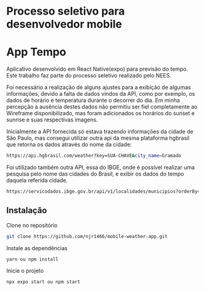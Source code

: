 # Processo seletivo para desenvolvedor mobile

# App Tempo

Aplicativo desenvolvido em React Native(expo) para previsão do tempo. Este trabalho faz parte do processo seletivo realizado pelo NEES.  

Foi necessário a realização de alguns ajustes para a exibição de algumas informações, devido a falta de dados vindos da API, como por exemplo, os dados de horário e temperatura durante o decorrer do dia. Em minha percepção a ausência destes dados não permitiu ser fiel completamente ao Wireframe disponibilizado, mas foram adicionados os horários do sunset e sunrise e suas respectivas imagens. 

Inicialmente a API fornecida só estava trazendo informações da cidade de São Paulo, mas consegui utilizar outra api da mesma plataforma hgbrasil que retorna os dados através do nome da cidade:

```bash
https://api.hgbrasil.com/weather?key=SUA-CHAVE&city_name=Gramado
```

Foi utilizado também outra API, essa do IBGE, onde é possível realizar uma pesquisa pelo nome das cidades do Brasil, e exibir os dados do tempo daquela referida cidade.

```bash
https://servicodados.ibge.gov.br/api/v1/localidades/municipios?orderBy=nome
```


## Instalação

Clone no repositório

```bash
git clone https://github.com/njr1466/mobile-weather-app.git
```
Instale as dependências

```bash
yarn ou npm install
```
Inicie o projeto

```bash
npx expo start ou npm start
```

